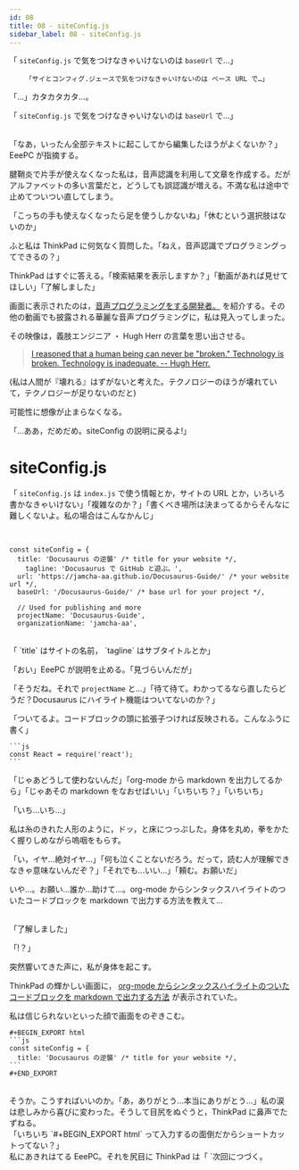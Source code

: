 ```yaml
---
id: 08
title: 08 - siteConfig.js
sidebar_label: 08 - siteConfig.js
---
```


「 `siteConfig.js` で気をつけなきゃいけないのは `baseUrl` で…」

        「サイとコンフィグ.ジェースで気をつけなきゃいけないのは ベース URL で…」

「…」カタカタカタ…。

「 `siteConfig.js` で気をつけなきゃいけないのは `baseUrl` で…」

<br>
「なあ，いったん全部テキストに起こしてから編集したほうがよくないか？」EeePC が指摘する。

腱鞘炎で片手が使えなくなった私は，音声認識を利用して文章を作成する。だがアルファベットの多い言葉だと，どうしても誤認識が増える。不満な私は途中で止めてついつい直してしまう。

「こっちの手も使えなくなったら足を使うしかないね」「休むという選択肢はないのか」

ふと私は ThinkPad に何気なく質問した。「ねえ，音声認識でプログラミングってできるの？」

ThinkPad はすぐに答える。「検索結果を表示しますか？」「動画があれば見せてほしい」「了解しました」

画面に表示されたのは，[音声プログラミングをする開発者。](https://www.youtube.com/watch?v=8SkdfdXWYaI) を紹介する。その他の動画でも披露される華麗な音声プログラミングに，私は見入ってしまった。

その映像は，義肢エンジニア ・ Hugh Herr の言葉を思い出させる。

> [I reasoned that a human being can never be "broken." Technology is broken. Technology is inadequate. -- Hugh Herr.](https://www.ted.com/talks/hugh_herr_the_new_bionics_that_let_us_run_climb_and_dance)

(私は人間が『壊れる』はずがないと考えた。テクノロジーのほうが壊れていて，テクノロジーが足りないのだと)

可能性に想像が止まらなくなる。

「…ああ，だめだめ。siteConfig の説明に戻るよ!」


# siteConfig.js

「 `siteConfig.js` は `index.js` で使う情報とか，サイトの URL とか，いろいろ書かなきゃいけない」「複雑なのか？」「書くべき場所は決まってるからそんなに難しくないよ。私の場合はこんなかんじ」

<br>

    const siteConfig = {
      title: 'Docusaurus の逆襲' /* title for your website */,
        tagline: 'Docusaurus で GitHub と遊ぶ。',
      url: 'https://jamcha-aa.github.io/Docusaurus-Guide/' /* your website url */,
      baseUrl: '/Docusaurus-Guide/' /* base url for your project */,
    
      // Used for publishing and more
      projectName: 'Docusaurus-Guide',
      organizationName: 'jamcha-aa',

<br>
「 `title` はサイトの名前， `tagline` はサブタイトルとか」

「おい」EeePC が説明を止める。「見づらいんだが」

「そうだね。それで `projectName` と…」「待て待て。わかってるなら直したらどうだ？Docusaurus にハイライト機能はついてないのか？」

「ついてるよ。コードブロックの頭に拡張子つければ反映される。こんなふうに書く」

    ```js
    const React = require('react');
    ```

「じゃあどうして使わないんだ」「org-mode から markdown を出力してるから」「じゃあその markdown をなおせばいい」「いちいち？」「いちいち」

「いち…いち…」

私は糸のきれた人形のように，ドッ，と床につっぷした。身体を丸め，拳をかたく握りしめながら嗚咽をもらす。

「い，イヤ…絶対イヤ…」「何も泣くことないだろう。だって，読む人が理解できなきゃ意味ないんだぞ？」「それでも…いい…」「頼む。お願いだ」

いや…。お願い…誰か…助けて…。org-mode からシンタックスハイライトのついたコードブロックを markdown で出力する方法を教えて…

<br>
「了解しました」

「!？」

突然響いてきた声に，私が身体を起こす。

ThinkPad の輝かしい画面に， [org-mode からシンタックスハイライトのついたコードブロックを markdown で出力する方法](http://maskaw.hatenablog.com/entry/2018/02/13/084907) が表示されていた。

私は信じられないといった顔で画面をのぞきこむ。

    #+BEGIN_EXPORT html   
    ```js
    const siteConfig = {
      title: 'Docusaurus の逆襲' /* title for your website */,
    ```
    #+END_EXPORT

<br>
そうか。こうすればいいのか。「あ，ありがとう…本当にありがとう…」私の涙は悲しみから喜びに変わった。そうして目尻をぬぐうと，ThinkPad に鼻声でたずねる。

<br>
「いちいち `#+BEGIN_EXPORT html` って入力するの面倒だからショートカットってない？」

<br>
私にあきれはてる EeePC。それを尻目に ThinkPad は「 `<h TAB` でブロックが作成されます」と答えた。

次回につづく。

